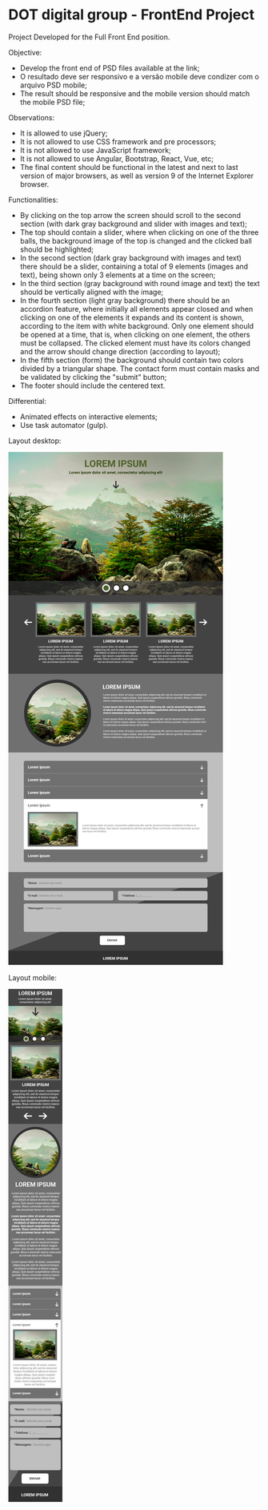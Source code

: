 # DOT digital group - FrontEnd Project

Project Developed for the Full Front End position.

Objective:

- Develop the front end of PSD files available at the link;
- O resultado deve ser responsivo e a versão mobile deve condizer com o arquivo PSD mobile;
- The result should be responsive and the mobile version should match the mobile PSD file;

Observations:

- It is allowed to use jQuery;
- It is not allowed to use CSS framework and pre processors;
- It is not allowed to use JavaScript framework;
- It is not allowed to use Angular, Bootstrap, React, Vue, etc;
- The final content should be functional in the latest and next to last version of major browsers, as well as version 9 of the Internet Explorer browser.

Functionalities:

- By clicking on the top arrow the screen should scroll to the second section (with dark gray background and slider with images and text);
- The top should contain a slider, where when clicking on one of the three balls, the background image of the top is changed and the clicked ball should be highlighted;
- In the second section (dark gray background with images and text) there should be a slider, containing a total of 9 elements (images and text), being shown only 3 elements at a time on the screen;
- In the third section (gray background with round image and text) the text should be vertically aligned with the image;
- In the fourth section (light gray background) there should be an accordion feature, where initially all elements appear closed and when clicking on one of the elements it expands and its content is shown, according to the item with white background. Only one element should be opened at a time, that is, when clicking on one element, the others must be collapsed. The clicked element must have its colors changed and the arrow should change direction (according to layout);
- In the fifth section (form) the background should contain two colors divided by a triangular shape. The contact form must contain masks and be validated by clicking the "submit" button;
- The footer should include the centered text.

Differential:

- Animated effects on interactive elements;
- Use task automator (gulp).

Layout desktop:

![](img/layout-desktop.png)

Layout mobile:

![](img/layout-mobile.png)
